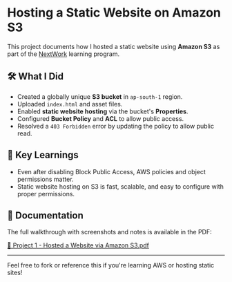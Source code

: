 # Hosting a Static Website on Amazon S3

This project documents how I hosted a static website using **Amazon S3** as part of the [NextWork](https://nextwork.org) learning program.

## 🛠️ What I Did

- Created a globally unique **S3 bucket** in `ap-south-1` region.
- Uploaded `index.html` and asset files.
- Enabled **static website hosting** via the bucket's **Properties**.
- Configured **Bucket Policy** and **ACL** to allow public access.
- Resolved a `403 Forbidden` error by updating the policy to allow public read.

## 🧠 Key Learnings

- Even after disabling Block Public Access, AWS policies and object permissions matter.
- Static website hosting on S3 is fast, scalable, and easy to configure with proper permissions.

## 📎 Documentation

The full walkthrough with screenshots and notes is available in the PDF:

[📄 Project 1 - Hosted a Website via Amazon S3.pdf](./Project%201%20-%20Hosted%20a%20Website%20via%20Amazon%20S3.pdf)

---

Feel free to fork or reference this if you're learning AWS or hosting static sites!